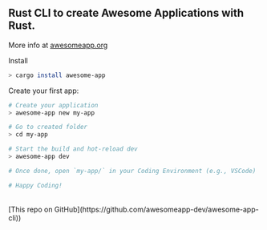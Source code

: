 ## Rust CLI to create Awesome Applications with Rust.

More info at [awesomeapp.org](https://awesomeapp.org)

Install

```sh
> cargo install awesome-app
```

Create your first app:

```sh
# Create your application 
> awesome-app new my-app

# Go to created folder
> cd my-app

# Start the build and hot-reload dev
> awesome-app dev

# Once done, open `my-app/` in your Coding Environment (e.g., VSCode)

# Happy Coding!
```

<br />
[This repo on GitHub](https://github.com/awesomeapp-dev/awesome-app-cli))